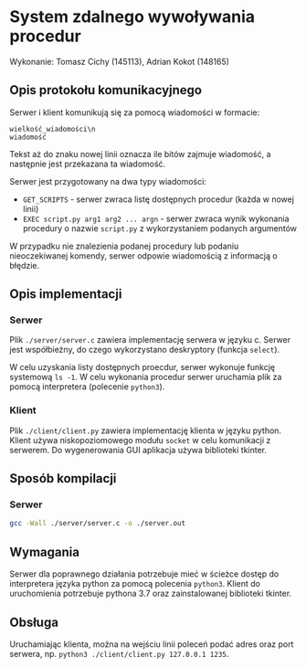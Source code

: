 # System zdalnego wywoływania procedur
Wykonanie: Tomasz Cichy (145113), Adrian Kokot (148165)

## Opis protokołu komunikacyjnego

Serwer i klient komunikują się za pomocą wiadomości w formacie:

```
wielkość_wiadomości\n
wiadomość
```

Tekst aż do znaku nowej linii oznacza ile bitów zajmuje wiadomość, a następnie jest przekazana ta wiadomość.

Serwer jest przygotowany na dwa typy wiadomości:

- `GET_SCRIPTS` - serwer zwraca listę dostępnych procedur (każda w nowej linii)
- `EXEC script.py arg1 arg2 ... argn` - serwer zwraca wynik wykonania procedury o nazwie `script.py` z wykorzystaniem podanych argumentów

W przypadku nie znalezienia podanej procedury lub podaniu nieoczekiwanej komendy, serwer odpowie wiadomością z informacją o błędzie.


## Opis implementacji

### Serwer

Plik `./server/server.c` zawiera implementację serwera w języku c. Serwer jest współbieżny, do czego wykorzystano deskryptory (funkcja `select`).

W celu uzyskania listy dostępnych proecdur, serwer wykonuje funkcję systemową `ls -1`. W celu wykonania procedur serwer uruchamia plik za pomocą interpretera (polecenie `python3`).

### Klient

Plik `./client/client.py` zawiera implementację klienta w języku python. Klient używa niskopoziomowego modułu `socket` w celu komunikacji z serwerem. Do wygenerowania GUI aplikacja używa biblioteki tkinter.

## Sposób kompilacji

### Serwer

```bash
gcc -Wall ./server/server.c -o ./server.out
```

## Wymagania

Serwer dla poprawnego działania potrzebuje mieć w ścieżce dostęp do interpretera języka python za pomocą polecenia `python3`.
Klient do uruchomienia potrzebuje pythona 3.7 oraz zainstalowanej biblioteki tkinter.

## Obsługa

Uruchamiając klienta, można na wejściu linii poleceń podać adres oraz port serwera, np. `python3 ./client/client.py 127.0.0.1 1235`.
